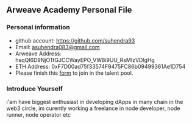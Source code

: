 ## Arweave Academy Personal File

### Personal information

- github account: https://github.com/suhendra93
- Email: asuhendra083@gmail.com
- Arweave Address: hsqQI6D9NjOTtGJCCWayEPO_VW8i9UU_RsMIzVDlgHg
- ETH Address: 0xF7D00ad75f33574F9475FC86b09499361Ae1D754
- Please finish this [form](https://docs.google.com/forms/d/e/1FAIpQLSfWA5fIIcBgmRppm3jNz5vmf9Mai_QMVil-2pO4r7YKn_Zhtw/viewform?usp=sf_link) to join in the talent pool.

### Introduce Yourself
 i'am have biggest enthusiast in developing dApps in many chain in the web3 circle, im curently working a freelance in node developer, node runner, node operator etc